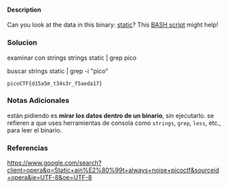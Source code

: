 #### Description

Can you look at the data in this binary: [static](https://mercury.picoctf.net/static/66932732825076cad4ba43e463dae82f/static)? This [BASH script](https://mercury.picoctf.net/static/66932732825076cad4ba43e463dae82f/ltdis.sh) might help!

### Solucion
examinar con strings 
strings static | grep pico

buscar 
strings static | grep -i "pico"

```
picoCTF{d15a5m_t34s3r_f5aeda17}
```
### Notas Adicionales
están pidiendo es **mirar los datos dentro de un binario**, sin ejecutarlo.
se refieren a que uses herramientas de consola como `strings`, `grep`, `less`, etc., para leer el binario.
### Referencias

https://www.google.com/search?client=opera&q=Static+ain%E2%80%99t+always+noise+picoctf&sourceid=opera&ie=UTF-8&oe=UTF-8